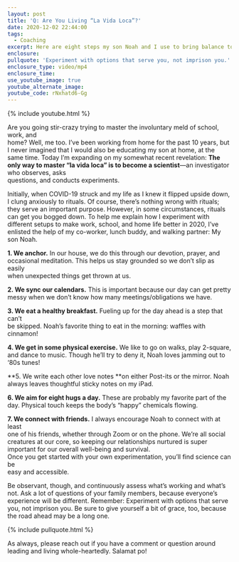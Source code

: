 ```yaml
---
layout: post
title: 'Q: Are You Living “La Vida Loca”?'
date: 2020-12-02 22:44:00
tags:
  - Coaching
excerpt: Here are eight steps my son Noah and I use to bring balance to each day.
enclosure:
pullquote: 'Experiment with options that serve you, not imprison you.'
enclosure_type: video/mp4
enclosure_time:
use_youtube_image: true
youtube_alternate_image:
youtube_code: rNxhatd6-Gg
---
```


{% include youtube.html %}

Are you going stir-crazy trying to master the involuntary meld of school, work, and<br>home? Well, me too. I’ve been working from home for the past 10 years, but I never imagined that I would also be educating my son at home, at the same time. Today I’m expanding on my somewhat recent revelation:&nbsp;**The only way to master “la vida loca” is to become a scientist**—an investigator who observes, asks<br>questions, and conducts experiments.&nbsp;

Initially, when COVID-19 struck and my life as I knew it flipped upside down, I clung anxiously to rituals. Of course, there’s nothing wrong with rituals; they serve an important purpose. However, in some circumstances, rituals can get you bogged down. To help me explain how I experiment with different setups to make work, school, and home life better in 2020, I’ve enlisted the help of my co-worker, lunch buddy, and walking partner: My son Noah.

**1\. We anchor.**&nbsp;In our house, we do this through our devotion, prayer, and<br>occasional meditation. This helps us stay grounded so we don’t slip as easily<br>when unexpected things get thrown at us.&nbsp;

**2\. We sync our calendars.**&nbsp;This is important because our day can get pretty<br>messy when we don’t know how many meetings/obligations we have.&nbsp;

**3\. We eat a healthy breakfast.**&nbsp;Fueling up for the day ahead is a step that can’t<br>be skipped. Noah’s favorite thing to eat in the morning: waffles with<br>cinnamon\!&nbsp;

**4\. We get in some physical exercise.**&nbsp;We like to go on walks, play 2-square,<br>and dance to music. Though he’ll try to deny it, Noah loves jamming out to<br>‘80s tunes\!&nbsp;

**5\. We write each other love notes&nbsp;**on either Post-its or the mirror. Noah<br>always leaves thoughtful sticky notes on my iPad.&nbsp;

**6\. We aim for eight hugs a day.**&nbsp;These are probably my favorite part of the<br>day. Physical touch keeps the body’s “happy” chemicals flowing.&nbsp;

**7\. We connect with friends.**&nbsp;I always encourage Noah to connect with at least<br>one of his friends, whether through Zoom or on the phone. We’re all social<br>creatures at our core, so keeping our relationships nurtured is super<br>important for our overall well-being and survival.&nbsp;<br>Once you get started with your own experimentation, you’ll find science can be<br>easy and accessible.

Be observant, though, and continuously assess what’s working and what’s not. Ask a lot of questions of your family members, because everyone’s experience will be different. Remember: Experiment with options that serve you, not imprison you. Be sure to give yourself a bit of grace, too, because the road ahead may be a long one.

{% include pullquote.html %}

As always, please reach out if you have a comment or question around leading and living whole-heartedly. Salamat po\!